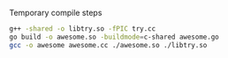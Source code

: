 Temporary compile steps

```bash
g++ -shared -o libtry.so -fPIC try.cc
go build -o awesome.so -buildmode=c-shared awesome.go
gcc -o awesome awesome.cc ./awesome.so ./libtry.so
```
